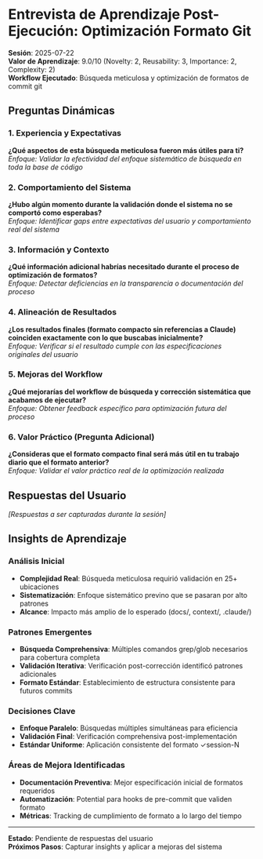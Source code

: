 # Entrevista de Aprendizaje Post-Ejecución: Optimización Formato Git

**Sesión**: 2025-07-22  
**Valor de Aprendizaje**: 9.0/10 (Novelty: 2, Reusability: 3, Importance: 2, Complexity: 2)  
**Workflow Ejecutado**: Búsqueda meticulosa y optimización de formatos de commit git

## Preguntas Dinámicas

### 1. Experiencia y Expectativas
**¿Qué aspectos de esta búsqueda meticulosa fueron más útiles para ti?**  
*Enfoque: Validar la efectividad del enfoque sistemático de búsqueda en toda la base de código*

### 2. Comportamiento del Sistema  
**¿Hubo algún momento durante la validación donde el sistema no se comportó como esperabas?**  
*Enfoque: Identificar gaps entre expectativas del usuario y comportamiento real del sistema*

### 3. Información y Contexto
**¿Qué información adicional habrías necesitado durante el proceso de optimización de formatos?**  
*Enfoque: Detectar deficiencias en la transparencia o documentación del proceso*

### 4. Alineación de Resultados
**¿Los resultados finales (formato compacto sin referencias a Claude) coinciden exactamente con lo que buscabas inicialmente?**  
*Enfoque: Verificar si el resultado cumple con las especificaciones originales del usuario*

### 5. Mejoras del Workflow
**¿Qué mejorarías del workflow de búsqueda y corrección sistemática que acabamos de ejecutar?**  
*Enfoque: Obtener feedback específico para optimización futura del proceso*

### 6. Valor Práctico (Pregunta Adicional)
**¿Consideras que el formato compacto final será más útil en tu trabajo diario que el formato anterior?**  
*Enfoque: Validar el valor práctico real de la optimización realizada*

## Respuestas del Usuario
*[Respuestas a ser capturadas durante la sesión]*

## Insights de Aprendizaje

### Análisis Inicial
- **Complejidad Real**: Búsqueda meticulosa requirió validación en 25+ ubicaciones
- **Sistematización**: Enfoque sistemático previno que se pasaran por alto patrones
- **Alcance**: Impacto más amplio de lo esperado (docs/, context/, .claude/)

### Patrones Emergentes
- **Búsqueda Comprehensiva**: Múltiples comandos grep/glob necesarios para cobertura completa
- **Validación Iterativa**: Verificación post-corrección identificó patrones adicionales
- **Formato Estándar**: Establecimiento de estructura consistente para futuros commits

### Decisiones Clave
- **Enfoque Paralelo**: Búsquedas múltiples simultáneas para eficiencia
- **Validación Final**: Verificación comprehensiva post-implementación
- **Estándar Uniforme**: Aplicación consistente del formato ✓session-N

### Áreas de Mejora Identificadas
- **Documentación Preventiva**: Mejor especificación inicial de formatos requeridos
- **Automatización**: Potential para hooks de pre-commit que validen formato
- **Métricas**: Tracking de cumplimiento de formato a lo largo del tiempo

---

**Estado**: Pendiente de respuestas del usuario  
**Próximos Pasos**: Capturar insights y aplicar a mejoras del sistema